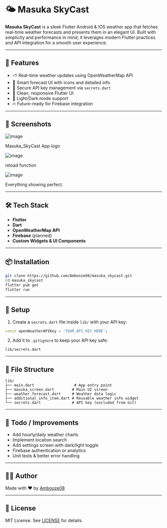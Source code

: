 # 🌤️ Masuka SkyCast

**Masuka SkyCast** is a sleek Flutter Android & IOS weather app that fetches real-time weather forecasts and presents them in an elegant UI. Built with simplicity and performance in mind, it leverages modern Flutter practices and API integration for a smooth user experience.

---

## 🚀 Features

- ⛅ Real-time weather updates using OpenWeatherMap API
- 🧠 Smart forecast UI with icons and detailed info
- 🔐 Secure API key management via `secrets.dart`
- 📱 Clean, responsive Flutter UI
- 🌙 Light/Dark mode support
- 🔥 Future-ready for Firebase integration

---

## 📸 Screenshots

![image](https://github.com/user-attachments/assets/51f7c0c7-e510-4230-abeb-ef18f50bfa94)

Masuka_SkyCast App logo

![image](https://github.com/user-attachments/assets/c1032744-1e19-4509-9a8b-d2884181a245)

reload function 

![image](https://github.com/user-attachments/assets/57a6b33f-bfc3-4356-b042-e2ee3483a7f4)

Everything showing perfect.

---

## 🛠️ Tech Stack

- **Flutter**
- **Dart**
- **OpenWeatherMap API**
- **Firebase** (planned)
- **Custom Widgets & UI Components**

---

## 📦 Installation

```bash
git clone https://github.com/Ambooze08/masuka_skycast.git
cd masuka_skycast
flutter pub get
flutter run
```

---

## 🔑 Setup

1. Create a `secrets.dart` file inside `lib/` with your API key:
```dart
const openWeatherAPIKey = 'YOUR_API_KEY_HERE';
```

2. Add it to `.gitignore` to keep your API key safe:
```
lib/secrets.dart
```

---

## 📁 File Structure

```
lib/
├── main.dart                  # App entry point
├── masuka_screen.dart        # Main UI screen
├── weather_forecast.dart     # Weather data logic
├── additional_info_item.dart # Reusable weather info widget
└── secrets.dart              # API key (excluded from Git)
```

---

## 📌 Todo / Improvements

- Add hourly/daily weather charts
- Implement location search
- Add settings screen with dark/light toggle
- Firebase authentication or analytics
- Unit tests & better error handling

---

## 🧑‍💻 Author

Made with ❤️ by [Ambooze08](https://github.com/Ambooze08)

---

## 📄 License

MIT License. See [LICENSE](LICENSE) for details.
